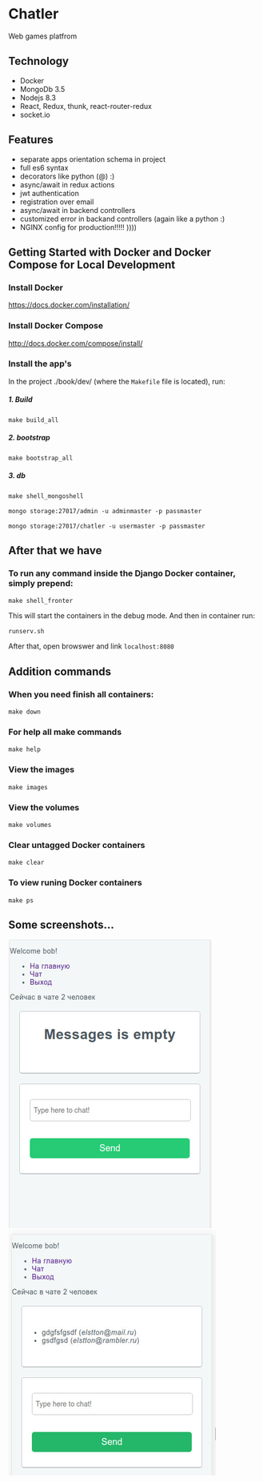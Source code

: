 Chatler
========================

Web games platfrom

Technology
----------------
- Docker
- MongoDb 3.5
- Nodejs 8.3
- React, Redux, thunk, react-router-redux
- socket.io

Features
----------------
- separate apps orientation schema in project
- full es6 syntax
- decorators like python (@) :)
- async/await in redux actions
- jwt authentication
- registration over email
- async/await in backend controllers
- customized error in backand controllers (again like a python :)
- NGINX config for production!!!!! ))))

Getting Started with Docker and Docker Compose for Local Development
--------------------------------------------------------------------

### Install Docker

https://docs.docker.com/installation/

### Install Docker Compose

http://docs.docker.com/compose/install/

### Install the app's

In the project ./book/dev/ (where the `Makefile` file is located), run:

##### 1. Build

```
make build_all
```

##### 2. bootstrap

```
make bootstrap_all
```

##### 3. db

```
make shell_mongoshell
```

```
mongo storage:27017/admin -u adminmaster -p passmaster
```

```
mongo storage:27017/chatler -u usermaster -p passmaster
```


After that we have 
--------------------------------------------------------------------

### To run any command inside the Django Docker container, simply prepend:

```
make shell_fronter
```

This will start the containers in the debug mode. And then in container run:

```
runserv.sh
```

After that, open browswer and link `localhost:8080` 




Addition commands 
--------------------------------------------------------------------

### When you need finish all containers:

```
make down
```


### For help all make commands

```
make help
```


### View the images

```
make images
```

### View the volumes

```
make volumes
```

### Clear untagged Docker containers

```
make clear
```

### To view runing Docker containers

```
make ps
```


Some screenshots...
--------------------------------------------------------------------
![001](https://raw.githubusercontent.com/elston/chatler/master/screenshots/01.jpg "01")
![001](https://raw.githubusercontent.com/elston/chatler/master/screenshots/02.jpg "02")
